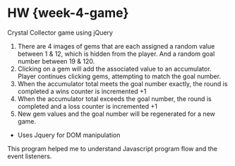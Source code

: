 # HW {week-4-game}
Crystal Collector game using jQuery
  
  1.  There are 4 images of gems that are each assigned a random value between 1 & 12, which is hidden from the player.  And a random goal number between 19 & 120.
  2.  Clicking on a gem will add the associated value to an accumulator.  Player continues clicking gems, attempting to match the goal number.
  3.  When the accumulator total meets the goal number exactly, the round is completed a wins counter is incremented +1
  4.  When the accumulator total exceeds the goal number, the round is completed and a loss counter is incremented +1
  5.  New gem values and the goal number will be regenerated for a new game.
  
  - Uses Jquery for DOM manipulation
  
  This program helped me to understand Javascript program flow and the event listeners.  
